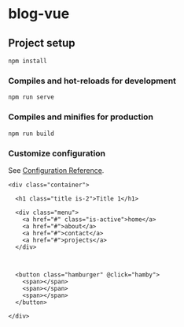 # blog-vue

## Project setup
```
npm install
```

### Compiles and hot-reloads for development
```
npm run serve
```

### Compiles and minifies for production
```
npm run build
```

### Customize configuration
See [Configuration Reference](https://cli.vuejs.org/config/).


  <nav>

    <div class="container">

      <h1 class="title is-2">Title 1</h1>

      <div class="menu">
        <a href="#" class="is-active">home</a>
        <a href="#">about</a>
        <a href="#">contact</a>
        <a href="#">projects</a>
      </div>



      <button class="hamburger" @click="hamby">
        <span></span>
        <span></span>
        <span></span>
      </button>   

    </div>

  </nav>